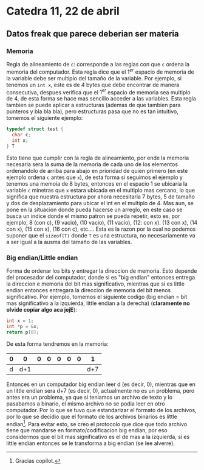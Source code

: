 # Catedra 11, 22 de abril 

##  Datos freak que parece deberian ser materia 

### Memoria 
Regla de alineamiento de `c`: corresponde a las reglas con que `c` ordena la memoria del computador. Esta regla dice que el $1^{er}$ espacio de memoria de la variable debe ser multiplo del tamaño de la variable. Por ejemplo, si tenemos un `int x`, este es de 4 bytes que debe encontrar de manera consecutiva, despues verifica que el $1^{er}$ espacio de memoria sea multiplo de 4, de esta forma se hace mas sencillo acceder a las variables. Esta regla tambien se puede aplicar a estructuras (ademas de que tambien para punteros y bla bla bla), pero estructuras pasa que no es tan intuitivo, tomemos el siguiente ejemplo:

``` c 
typedef struct test {
  char c;
  int x;
} T
```

Esto tiene que cumplir con la regla de alineamiento, por ende la memoria necesaria sera la suma de la memoria de cada uno de los elementos ordenandolo de arriba para abajo en prioridad de quien primero (en este ejemplo ordena `c` antes que `x`), de esta forma si seguimos el ejemplo y tenemos una memoia de 8 bytes, entonces en el espacio 1 se ubicaria la variable `c` minetras que `x` estara ubicada en el multiplo mas cercano, lo que significa que nuestra estructura por ahora necesitaria 7 bytes, 5 de tamaño y dos de desplazamiento para ubicar el int en el multiplo de 4. Mas aun, se pone en la situacion donde pueda hacerse un arreglo, en este caso se busca un indice donde el mismo patron se pueda repetir, esto es, por ejemplo, 8 (con c), (9 vacio), (10 vacio), (11 vacio), (12: con x). (13 con x), (14 con x), (15 con x), (16 con c), etc.... Esta es la razon por la cual no podemos suponer que el `sizeof(T)` donde `T` es una estructura, no necesariamente va a ser igual a la ausma del tamaño de las variables.

### Big endian/Little endian
Forma de ordenar los bits y entregar la direccion de memoria. Esto depende del procesador del computador, donde si es "big endian" entonces entrega la direccion e memoria del bit mas significativo, mientras que si es little endian entonces entregara la direccion de memoria del bit menos significativo. Por ejemplo, tomemos el siguiente codigo (big endian = bit mas significativo a la izquierda, little endian a la derecha) (**claramente no olvide copiar algo aca jejE**):

``` c 
int x = 1;
int *p = &x;
return p[0];
```

De esta forma tendremos en la memoria: 

| 0 | 0 | 0 | 0 | 0 | 0 | 0 | 1 |
| - | - | - | - | - | - | - | - |
| d | d+1 |   |   |   |   |    | d+7|

Entonces en un computador big endian leer d (es decir, 0), mientras que en un little endian sera d+7 (es decir, 0), actualmente no es un problema, pero antes era un problema, ya que si teniamos un archivo de texto y lo pasabamos a binario, el mismo archivo no se podia leer en otro computador. Por lo que se tuvo que estandarizar el formato de los archivos, por lo que se decidio que el formato de los archivos binarios es little endian[^1]. Para evitar esto, se creo el protocolo que dice que todo archivo tiene que mandarse en formato/codificacion big endian, por eso considermos que el bit mas significativo es el de mas a la izquierda, si es little endian entonces se le transforma a big endian (se lee alverre).




[^1]: Gracias copilot.


